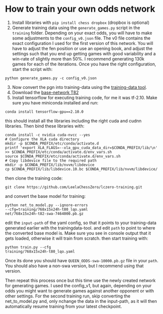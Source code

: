 # How to train your own odds network
1. Install libraries with `pip install chess dropbox` (dropbox is optional)
2. Generate training data using the `generate_games.py` script in the `training` folder. Depending on your exact odds, you will have to make some adjustments to the `config_v0.json` file. The v0 file contains the exact configuration I used for the first version of this network. You will have to adjust the fen position or use an opening book, and adjust the settings such that you end up getting games with good variability and a win-rate of slightly more than 50%. I recommend generating 130k games for each of the iterations. Once you have the right configuration, start the script with:
```
python generate_games.py -c config_v0.json
```
3. Now convert the pgn into training-data using the [training-data tool](https://github.com/DanielUranga/trainingdata-tool).
4. Download the [base-network T82](https://storage.lczero.org/files/768x15x24h-t82-swa-7464000.pb.gz)
5. Install tensorflow for executing training code, for me it was tf-2.10. Make sure you have miniconda installed and run:
```
conda install tensorflow-gpu==2.10.0
```
this should install all the libraries including the right cuda and cudnn libraries. Then bind these libraries with:
```
conda install -c nvidia cuda-nvcc --yes
# Configure the XLA cuda directory
mkdir -p $CONDA_PREFIX/etc/conda/activate.d
printf 'export XLA_FLAGS=--xla_gpu_cuda_data_dir=$CONDA_PREFIX/lib/\n' >> $CONDA_PREFIX/etc/conda/activate.d/env_vars.sh
source $CONDA_PREFIX/etc/conda/activate.d/env_vars.sh
# Copy libdevice file to the required path
mkdir -p $CONDA_PREFIX/lib/nvvm/libdevice
cp $CONDA_PREFIX/lib/libdevice.10.bc $CONDA_PREFIX/lib/nvvm/libdevice/ 
```
then clone the training code:
```
git clone https://github.com/LeelaChessZero/lczero-training.git
```
and convert the base model for training:
```
python net_to_model.py --ignore-errors
--cfg=training/768x15x24h-t80_lqo.yaml
net/768x15x24h-t82-swa-7464000.pb.gz
```
edit the `input-path` of the yaml config, so that it points to your training-data generated earlier with the trainingdata-tool. and edit `path` to point to where the converted base model is. Make sure you see in console output that it gets loaded, otherwise it will train from scratch.
then start training with:
```
python train.py --cfg
training/768x15x24h-t80_lqo.yaml
```
Once its done you should have `QUEEN_ODDS-swa-10000.pb.gz` file in your `path`. You should also have a non-swa version, but I recommend using that version.

Then repeat this process once but this time use the newly created network for generating games. I used the config_v1, but again, depending on your odds you might want to generate games against another opponent or with other settings. For the second training run, skip converting the net_to_model.py and, only nchange the data in the input-path, as it will then automatically resume training from your latest checkpoint.
